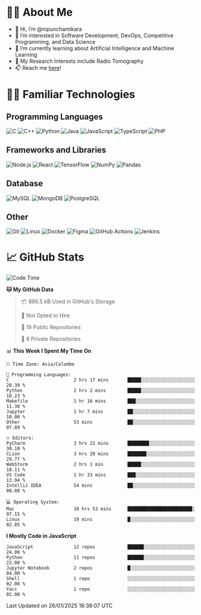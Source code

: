 # 🙋‍♂️ About Me
- 👋 Hi, I’m @nipunchamikara
- 👀 I’m interested in Software Development, DevOps, Competitive Programming, and Data Science
- 🌱 I’m currently learning about Artificial Intelligence and Machine Learning
- 📜 My Research Interests include Radio Tomography
- 📫 Reach me [here](mailto:nipunchamikara@yahoo.com)!

# 👨‍💻 Familiar Technologies

## Programming Languages
![C](https://img.icons8.com/color/48/000000/c-programming.png "C")
![C++](https://img.icons8.com/color/48/000000/c-plus-plus-logo.png "C++")
![Python](https://img.icons8.com/color/48/000000/python.png "Python")
![Java](https://img.icons8.com/color/48/000000/java-coffee-cup-logo.png "Java")
![JavaScript](https://img.icons8.com/color/48/000000/javascript.png "JavaScript")
![TypeScript](https://img.icons8.com/color/48/000000/typescript.png "TypeScript")
![PHP](https://img.icons8.com/officel/48/000000/php-logo.png "PHP")

## Frameworks and Libraries
![Node.js](https://img.icons8.com/color/48/000000/nodejs.png "Node.js")
![React](https://img.icons8.com/officel/48/000000/react.png "React")
![TensorFlow](https://img.icons8.com/color/48/000000/tensorflow.png "TensorFlow")
![NumPy](https://img.icons8.com/color/48/000000/numpy.png "NumPy")
![Pandas](https://img.icons8.com/color/48/000000/pandas.png "Pandas")

## Database
![MySQL](https://img.icons8.com/color/48/000000/mysql-logo.png "MySQL")
![MongoDB](https://img.icons8.com/color/48/000000/mongodb.png "MongoDB")
![PostgreSQL](https://img.icons8.com/color/48/000000/postgreesql.png "PostgreSQL")

## Other
![Git](https://img.icons8.com/color/48/000000/git.png "Git")
![Linux](https://img.icons8.com/color/48/000000/linux.png "Linux")
![Docker](https://img.icons8.com/color/48/000000/docker.png "Docker")
![Figma](https://img.icons8.com/color/48/000000/figma.png "Figma")
![GitHub Actions](https://img.icons8.com/color/48/000000/github.png "GitHub Actions")
![Jenkins](https://img.icons8.com/color/48/000000/jenkins.png "Jenkins")

# 📈 GitHub Stats

<!--START_SECTION:waka-->
![Code Time](http://img.shields.io/badge/Code%20Time-1%2C226%20hrs%2045%20mins-blue)

**🐱 My GitHub Data** 

> 📦 886.5 kB Used in GitHub's Storage 
 > 
> 🚫 Not Opted to Hire
 > 
> 📜 19 Public Repositories 
 > 
> 🔑 8 Private Repositories 
 > 
📊 **This Week I Spent My Time On** 

```text
🕑︎ Time Zone: Asia/Colombo

💬 Programming Languages: 
C                        2 hrs 17 mins       █████░░░░░░░░░░░░░░░░░░░░   20.39 % 
Python                   2 hrs 2 mins        █████░░░░░░░░░░░░░░░░░░░░   18.23 % 
Makefile                 1 hr 16 mins        ███░░░░░░░░░░░░░░░░░░░░░░   11.38 % 
Jupyter                  1 hr 7 mins         ██░░░░░░░░░░░░░░░░░░░░░░░   10.00 % 
Other                    53 mins             ██░░░░░░░░░░░░░░░░░░░░░░░   07.89 % 

🔥 Editors: 
PyCharm                  3 hrs 22 mins       ████████░░░░░░░░░░░░░░░░░   30.10 % 
CLion                    3 hrs 20 mins       ███████░░░░░░░░░░░░░░░░░░   29.77 % 
WebStorm                 2 hrs 1 min         █████░░░░░░░░░░░░░░░░░░░░   18.11 % 
VS Code                  1 hr 33 mins        ███░░░░░░░░░░░░░░░░░░░░░░   13.94 % 
IntelliJ IDEA            54 mins             ██░░░░░░░░░░░░░░░░░░░░░░░   08.08 % 

💻 Operating System: 
Mac                      10 hrs 53 mins      ████████████████████████░   97.15 % 
Linux                    19 mins             █░░░░░░░░░░░░░░░░░░░░░░░░   02.85 % 
```

**I Mostly Code in JavaScript** 

```text
JavaScript               12 repos            ██████░░░░░░░░░░░░░░░░░░░   24.00 % 
Python                   11 repos            ██████░░░░░░░░░░░░░░░░░░░   22.00 % 
Jupyter Notebook         2 repos             █░░░░░░░░░░░░░░░░░░░░░░░░   04.00 % 
Shell                    1 repo              ░░░░░░░░░░░░░░░░░░░░░░░░░   02.00 % 
Yacc                     1 repo              ░░░░░░░░░░░░░░░░░░░░░░░░░   02.00 % 
```




 Last Updated on 26/01/2025 18:38:07 UTC
<!--END_SECTION:waka-->


